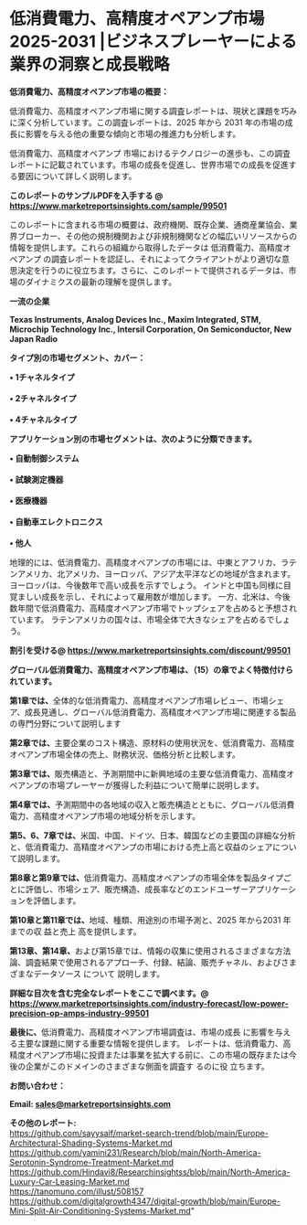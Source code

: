 # 低消費電力、高精度オペアンプ市場 2025-2031 |ビジネスプレーヤーによる業界の洞察と成長戦略

<strong><b>低消費電力、高精度オペアンプ市場の概要：</b></strong>

低消費電力、高精度オペアンプ市場に関する調査レポートは、現状と課題を巧みに深く分析しています。この調査レポートは、2025 年から 2031 年の市場の成長に影響を与える他の重要な傾向と市場の推進力も分析します。

低消費電力、高精度オペアンプ 市場におけるテクノロジーの進歩も、この調査レポートに記載されています。市場の成長を促進し、世界市場での成長を促進する要因について詳しく説明します。

<strong>このレポートのサンプルPDFを入手する @ <a href=https://www.marketreportsinsights.com/sample/99501>https://www.marketreportsinsights.com/sample/99501</a></strong>

このレポートに含まれる市場の概要は、政府機関、既存企業、通商産業協会、業界ブローカー、その他の規制機関および非規制機関などの幅広いリソースからの情報を提供します。これらの組織から取得したデータは 低消費電力、高精度オペアンプ の調査レポートを認証し、それによってクライアントがより適切な意思決定を行うのに役立ちます。さらに、このレポートで提供されるデータは、市場のダイナミクスの最新の理解を提供します。

<strong>一流の企業</strong>

<strong><b>Texas Instruments, Analog Devices Inc., Maxim Integrated, STM, Microchip Technology Inc., Intersil Corporation, On Semiconductor, New Japan Radio</b></strong>

<strong><b>タイプ別の市場セグメント、カバー：</b></strong>

<strong>• 1チャネルタイプ<br><br>• 2チャネルタイプ<br><br>• 4チャネルタイプ</strong>

<strong><b>アプリケーション別の市場セグメントは、次のように分類できます。</b></strong>

<strong>• 自動制御システム<br><br>• 試験測定機器<br><br>• 医療機器<br><br>• 自動車エレクトロニクス<br><br>• 他人</strong>

 地理的には、低消費電力、高精度オペアンプの市場には、中東とアフリカ、ラテンアメリカ、北アメリカ、ヨーロッパ、アジア太平洋などの地域が含まれます。 ヨーロッパは、今後数年で高い成長を示すでしょう。 インドと中国も同様に目覚ましい成長を示し、それによって雇用数が増加します。 一方、北米は、今後数年間で低消費電力、高精度オペアンプ市場でトップシェアを占めると予想されています。 ラテンアメリカの国々は、市場全体で大きなシェアを占めるでしょう。

<strong>割引を受ける@ <a href=https://www.marketreportsinsights.com/discount/99501>https://www.marketreportsinsights.com/discount/99501</a></strong>

<strong><b>グローバル低消費電力、高精度オペアンプ市場は、（15）の章でよく特徴付けられています。</b></strong>

<strong><b>第</b></strong><strong><b>1章では、</b></strong>全体的な低消費電力、高精度オペアンプ市場レビュー、市場シェア、成長見通し、グローバル低消費電力、高精度オペアンプ市場に関連する製品の専門分野について説明します

<strong><b>第2章では、</b></strong>主要企業のコスト構造、原材料の使用状況を、低消費電力、高精度オペアンプ市場全体の売上、財務状況、価格分析と比較します。

<strong><b>第3章では、</b></strong>販売構造と、予測期間中に新興地域の主要な低消費電力、高精度オペアンプの市場プレーヤーが獲得した利益について簡単に説明します。

<strong><b>第4章では、</b></strong>予測期間中の各地域の収入と販売構造とともに、グローバル低消費電力、高精度オペアンプ市場の地域分析を示します。

<strong><b>第5、6、7章では、</b></strong>米国、中国、ドイツ、日本、韓国などの主要国の詳細な分析と、低消費電力、高精度オペアンプの市場における売上高と収益のシェアについて説明します。

<strong><b>第8章と第9章では、</b></strong>低消費電力、高精度オペアンプの市場全体を製品タイプごとに評価し、市場シェア、販売構造、成長率などのエンドユーザーアプリケーションを評価します。

<strong><b>第10章と第11章では、</b></strong>地域、種類、用途別の市場予測と、2025 年から2031 年までの収 益と売上 高を提供します。

<strong><b>第13章、第14章、</b></strong>および第15章では、情報の収集に使用されるさまざまな方法論、調査結果で使用されるアプローチ、付録、結論、販売チャネル、およびさまざまなデータソース について 説明します。

<strong>詳細な目次を含む完全なレポートをここで調べます。@ <a href=https://www.marketreportsinsights.com/industry-forecast/low-power-precision-op-amps-industry-99501>https://www.marketreportsinsights.com/industry-forecast/low-power-precision-op-amps-industry-99501</a></strong>

<strong><b>最後に、</b></strong>低消費電力、高精度オペアンプ市場調査は、市場の成長 に影響を</a>与える主要な課題に関する重要な情報を提供します。 レポートは、低消費電力、高精度オペアンプ市場に投資または事業を拡大する前に、この市場の既存または今後の企業がこのドメインのさまざまな側面を調査す るのに役 立ちます。

<strong><b>お問い合わせ：</b></strong>

<strong>Email: </strong><a href=mailto:sales@marketreportsinsights.com><strong>sales@marketreportsinsights.com</strong></a>

<strong>その他のレポート:</strong>
<br>
<a href=https://github.com/sayysaif/market-search-trend/blob/main/Europe-Architectural-Shading-Systems-Market.md>https://github.com/sayysaif/market-search-trend/blob/main/Europe-Architectural-Shading-Systems-Market.md</a>
<br>
<a href=https://github.com/yamini231/Research/blob/main/North-America-Serotonin-Syndrome-Treatment-Market.md>https://github.com/yamini231/Research/blob/main/North-America-Serotonin-Syndrome-Treatment-Market.md</a>
<br>
<a href=https://github.com/Hindavi8/Researchinsightss/blob/main/North-America-Luxury-Car-Leasing-Market.md>https://github.com/Hindavi8/Researchinsightss/blob/main/North-America-Luxury-Car-Leasing-Market.md</a>
<br>
<a href=https://tanomuno.com/illust/508157>https://tanomuno.com/illust/508157</a>
<br>
<a href=https://github.com/digitalgrowth4347/digital-growth/blob/main/Europe-Mini-Split-Air-Conditioning-Systems-Market.md>https://github.com/digitalgrowth4347/digital-growth/blob/main/Europe-Mini-Split-Air-Conditioning-Systems-Market.md</a>"
